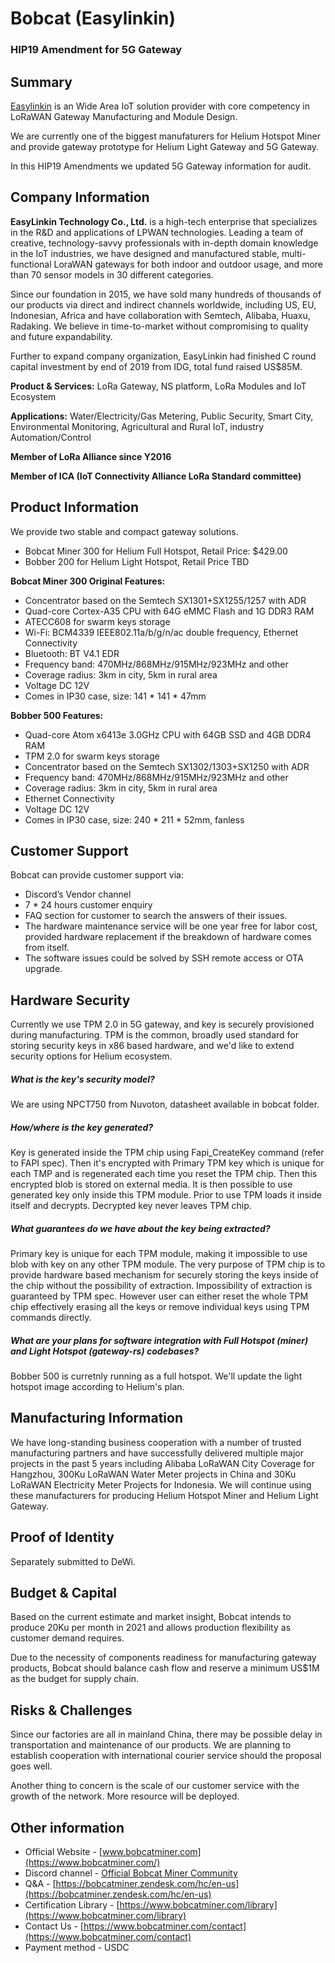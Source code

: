 # Bobcat (Easylinkin)

### HIP19 Amendment for 5G Gateway

## Summary

[Easylinkin](www.easylinkin.net) is an Wide Area IoT solution provider with core competency in LoRaWAN Gateway Manufacturing and Module Design. 

We are currently one of the biggest manufaturers for Helium Hotspot Miner and provide gateway prototype for Helium Light Gateway and 5G Gateway.

In this HIP19 Amendments we updated 5G Gateway information for audit.

## Company Information

**EasyLinkin Technology Co., Ltd.** is a high-tech enterprise that specializes in the R&D and applications of LPWAN technologies. Leading a team of creative, technology-savvy professionals with in-depth domain knowledge in the IoT industries, we have designed and manufactured stable, multi-functional LoraWAN gateways for both indoor and outdoor usage, and more than 70 sensor models in 30 different categories. 

Since our foundation in 2015, we have sold many hundreds of thousands of our products via direct and indirect channels worldwide, including US, EU, Indonesian, Africa and have collaboration with Semtech, Alibaba, Huaxu, Radaking. We believe in time-to-market without compromising to quality and future expandability.

Further to expand company organization, EasyLinkin had finished C round capital investment by end of 2019 from IDG, total fund raised US$85M.

**Product & Services:** LoRa Gateway, NS platform, LoRa Modules and IoT Ecosystem

**Applications:** Water/Electricity/Gas Metering, Public Security, Smart City, Environmental Monitoring, Agricultural and Rural IoT, industry Automation/Control

**Member of LoRa Alliance since Y2016**

**Member of ICA (IoT Connectivity Alliance LoRa Standard committee)**

## Product Information

We provide two stable and compact gateway solutions.

* Bobcat Miner 300 for Helium Full Hotspot, Retail Price: $429.00
* Bobber 200 for Helium Light Hotspot, Retail Price TBD

**Bobcat Miner 300 Original Features:** 

* Concentrator based on the Semtech SX1301+SX1255/1257 with ADR
* Quad-core Cortex-A35 CPU with 64G eMMC Flash and 1G DDR3 RAM
* ATECC608 for swarm keys storage
* Wi-Fi: BCM4339 IEEE802.11a/b/g/n/ac double frequency, Ethernet Connectivity
* Bluetooth: BT V4.1 EDR
* Frequency band: 470MHz/868MHz/915MHz/923MHz and other
* Coverage radius: 3km in city, 5km in rural area
* Voltage DC 12V 
* Comes in IP30 case, size: 141 * 141 * 47mm

**Bobber 500 Features:**

* Quad-core Atom x6413e 3.0GHz CPU with 64GB SSD and 4GB DDR4 RAM
* TPM 2.0 for swarm keys storage
* Concentrator based on the Semtech SX1302/1303+SX1250 with ADR
* Frequency band: 470MHz/868MHz/915MHz/923MHz and other
* Coverage radius: 3km in city, 5km in rural area
* Ethernet Connectivity
* Voltage DC 12V
* Comes in IP30 case, size: 240 * 211 * 52mm, fanless

## Customer Support ##

Bobcat can provide customer support via:

* Discord’s Vendor channel
* 7 * 24 hours customer enquiry
* FAQ section for customer to search the answers of their issues.
* The hardware maintenance service will be one year free for labor cost, provided hardware replacement if the breakdown of hardware comes from itself.
* The software issues could be solved by SSH remote access or OTA upgrade.

## Hardware Security ##

Currently we use TPM 2.0 in 5G gateway, and key is securely provisioned during manufacturing. TPM is the common, broadly used standard for storing security keys in x86 based hardware, and we'd like to extend security options for Helium ecosystem.

##### What is the key's security model?

We are using NPCT750 from Nuvoton, datasheet available in bobcat folder.

##### How/where is the key generated? 

Key is generated inside the TPM chip using Fapi_CreateKey command (refer to FAPI spec). Then it's encrypted with Primary TPM key which is unique for each TMP and is regenerated each time you reset the TPM chip. Then this encrypted blob is stored on external media. It is then possible to use generated key only inside this TPM module. Prior to use TPM loads it inside itself and decrypts. Decrypted key never leaves TPM chip.

##### What guarantees do we have about the key being extracted?

Primary key is unique for each TPM module, making it impossible to use blob with key on any other TPM module. The very purpose of TPM chip is to provide hardware based mechanism for securely storing the keys inside of the chip without the possibility of extraction. Impossibility of extraction is guaranteed by TPM spec. However user can either reset the whole TPM chip effectively erasing all the keys or remove individual keys using TPM commands directly.

##### What are your plans for software integration with Full Hotspot (miner) and Light Hotspot (gateway-rs) codebases?

Bobber 500 is curretnly running as a full hotspot. We'll update the light hotspot image according to Helium's plan.

## Manufacturing Information ##

We have long-standing business cooperation with a number of trusted manufacturing partners and have successfully delivered multiple major projects in the past 5 years including Alibaba LoRaWAN City Coverage for Hangzhou, 300Ku LoRaWAN Water Meter projects in China and 30Ku LoRaWAN Electricity Meter Projects for Indonesia. We will continue using these manufacturers for producing Helium Hotspot Miner and Helium Light Gateway.

## Proof of Identity

Separately submitted to DeWi.

## Budget & Capital

Based on the current estimate and market insight, Bobcat intends to produce 20Ku per month in 2021 and allows production flexibility as customer demand requires.

Due to the necessity of components readiness for manufacturing gateway products, Bobcat should balance cash flow and reserve a minimum US$1M as the budget for supply chain. 

## Risks & Challenges

Since our factories are all in mainland China, there may be possible delay in transportation and maintenance of our products. We are planning to establish cooperation with international courier service should the proposal goes well.

Another thing to concern is the scale of our customer service with the growth of the network. More resource will be deployed.

## Other information

* Official Website  - [www.bobcatminer.com](https://www.bobcatminer.com/)
* Discord channel - [Official Bobcat Miner Community](https://discord.gg/BuWna9Px54)
* Q&A - [https://bobcatminer.zendesk.com/hc/en-us](https://bobcatminer.zendesk.com/hc/en-us)
* Certification Library - [https://www.bobcatminer.com/library](https://www.bobcatminer.com/library)
* Contact Us - [https://www.bobcatminer.com/contact](https://www.bobcatminer.com/contact)
* Payment method - USDC

